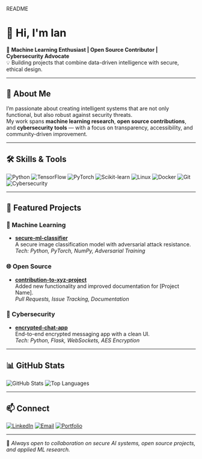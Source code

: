 README

# 👋 Hi, I'm Ian

🎯 **Machine Learning Enthusiast | Open Source Contributor | Cybersecurity Advocate**  
💡 Building projects that combine data-driven intelligence with secure, ethical design.

---

## 🚀 About Me
I’m passionate about creating intelligent systems that are not only functional, but also robust against security threats.  
My work spans **machine learning research**, **open source contributions**, and **cybersecurity tools** — with a focus on transparency, accessibility, and community-driven improvement.

---

## 🛠️ Skills & Tools
![Python](https://img.shields.io/badge/Python-3776AB?style=flat&logo=python&logoColor=white)
![TensorFlow](https://img.shields.io/badge/TensorFlow-FF6F00?style=flat&logo=tensorflow&logoColor=white)
![PyTorch](https://img.shields.io/badge/PyTorch-EE4C2C?style=flat&logo=pytorch&logoColor=white)
![Scikit-learn](https://img.shields.io/badge/Scikit--learn-F7931E?style=flat&logo=scikit-learn&logoColor=white)
![Linux](https://img.shields.io/badge/Linux-FCC624?style=flat&logo=linux&logoColor=black)
![Docker](https://img.shields.io/badge/Docker-2496ED?style=flat&logo=docker&logoColor=white)
![Git](https://img.shields.io/badge/Git-F05032?style=flat&logo=git&logoColor=white)
![Cybersecurity](https://img.shields.io/badge/Cybersecurity-000000?style=flat&logo=probot&logoColor=white)

---

## 📌 Featured Projects
### 🧠 Machine Learning
- **[secure-ml-classifier](#)**  
  A secure image classification model with adversarial attack resistance.  
  *Tech: Python, PyTorch, NumPy, Adversarial Training*

### 🌐 Open Source
- **[contribution-to-xyz-project](#)**  
  Added new functionality and improved documentation for [Project Name].  
  *Pull Requests, Issue Tracking, Documentation*

### 🔐 Cybersecurity
- **[encrypted-chat-app](#)**  
  End-to-end encrypted messaging app with a clean UI.  
  *Tech: Python, Flask, WebSockets, AES Encryption*

---

## 📊 GitHub Stats
![GitHub Stats](https://github-readme-stats.vercel.app/api?username=YourUsername&show_icons=true&theme=tokyonight)
![Top Languages](https://github-readme-stats.vercel.app/api/top-langs/?username=YourUsername&layout=compact&theme=tokyonight)

---

## 📫 Connect
[![LinkedIn](https://img.shields.io/badge/LinkedIn-0A66C2?style=flat&logo=linkedin&logoColor=white)](https://www.linkedin.com/in/yourprofile)
[![Email](https://img.shields.io/badge/Email-D14836?style=flat&logo=gmail&logoColor=white)](mailto:youremail@example.com)
[![Portfolio](https://img.shields.io/badge/Portfolio-000000?style=flat&logo=vercel&logoColor=white)](https://yourportfolio.com)

---

💬 *Always open to collaboration on secure AI systems, open source projects, and applied ML research.*
